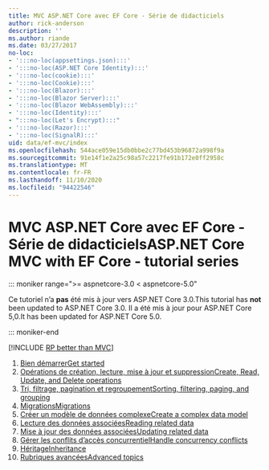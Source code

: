 ```yaml
---
title: MVC ASP.NET Core avec EF Core - Série de didacticiels
author: rick-anderson
description: ''
ms.author: riande
ms.date: 03/27/2017
no-loc:
- ':::no-loc(appsettings.json):::'
- ':::no-loc(ASP.NET Core Identity):::'
- ':::no-loc(cookie):::'
- ':::no-loc(Cookie):::'
- ':::no-loc(Blazor):::'
- ':::no-loc(Blazor Server):::'
- ':::no-loc(Blazor WebAssembly):::'
- ':::no-loc(Identity):::'
- ":::no-loc(Let's Encrypt):::"
- ':::no-loc(Razor):::'
- ':::no-loc(SignalR):::'
uid: data/ef-mvc/index
ms.openlocfilehash: 544ace059e15db0bbe2c77bd453b96872a998f9a
ms.sourcegitcommit: 91e14f1e2a25c98a57c2217fe91b172e0ff2958c
ms.translationtype: MT
ms.contentlocale: fr-FR
ms.lasthandoff: 11/10/2020
ms.locfileid: "94422546"
---
```

# <a name="aspnet-core-mvc-with-ef-core---tutorial-series"></a><span data-ttu-id="ad99a-102">MVC ASP.NET Core avec EF Core - Série de didacticiels</span><span class="sxs-lookup"><span data-stu-id="ad99a-102">ASP.NET Core MVC with EF Core - tutorial series</span></span>

::: moniker range=">= aspnetcore-3.0 < aspnetcore-5.0"

<span data-ttu-id="ad99a-103">Ce tutoriel n’a **pas** été mis à jour vers ASP.NET Core 3.0.</span><span class="sxs-lookup"><span data-stu-id="ad99a-103">This tutorial has **not** been updated to ASP.NET Core 3.0.</span></span> <span data-ttu-id="ad99a-104">Il a été mis à jour pour ASP.NET Core 5,0.</span><span class="sxs-lookup"><span data-stu-id="ad99a-104">It has been updated for ASP.NET Core 5.0.</span></span>

::: moniker-end

[!INCLUDE [RP better than MVC](../../includes/RP-EF/rp-over-mvc.md)]

1. [<span data-ttu-id="ad99a-105">Bien démarrer</span><span class="sxs-lookup"><span data-stu-id="ad99a-105">Get started</span></span>](xref:data/ef-mvc/intro)
1. [<span data-ttu-id="ad99a-106">Opérations de création, lecture, mise à jour et suppression</span><span class="sxs-lookup"><span data-stu-id="ad99a-106">Create, Read, Update, and Delete operations</span></span>](xref:data/ef-mvc/crud)
1. [<span data-ttu-id="ad99a-107">Tri, filtrage, pagination et regroupement</span><span class="sxs-lookup"><span data-stu-id="ad99a-107">Sorting, filtering, paging, and grouping</span></span>](xref:data/ef-mvc/sort-filter-page)
1. [<span data-ttu-id="ad99a-108">Migrations</span><span class="sxs-lookup"><span data-stu-id="ad99a-108">Migrations</span></span>](xref:data/ef-mvc/migrations)
1. [<span data-ttu-id="ad99a-109">Créer un modèle de données complexe</span><span class="sxs-lookup"><span data-stu-id="ad99a-109">Create a complex data model</span></span>](xref:data/ef-mvc/complex-data-model)
1. [<span data-ttu-id="ad99a-110">Lecture des données associées</span><span class="sxs-lookup"><span data-stu-id="ad99a-110">Reading related data</span></span>](xref:data/ef-mvc/read-related-data)
1. [<span data-ttu-id="ad99a-111">Mise à jour des données associées</span><span class="sxs-lookup"><span data-stu-id="ad99a-111">Updating related data</span></span>](xref:data/ef-mvc/update-related-data)
1. [<span data-ttu-id="ad99a-112">Gérer les conflits d’accès concurrentiel</span><span class="sxs-lookup"><span data-stu-id="ad99a-112">Handle concurrency conflicts</span></span>](xref:data/ef-mvc/concurrency)
1. [<span data-ttu-id="ad99a-113">Héritage</span><span class="sxs-lookup"><span data-stu-id="ad99a-113">Inheritance</span></span>](xref:data/ef-mvc/inheritance)
1. [<span data-ttu-id="ad99a-114">Rubriques avancées</span><span class="sxs-lookup"><span data-stu-id="ad99a-114">Advanced topics</span></span>](xref:data/ef-mvc/advanced)
